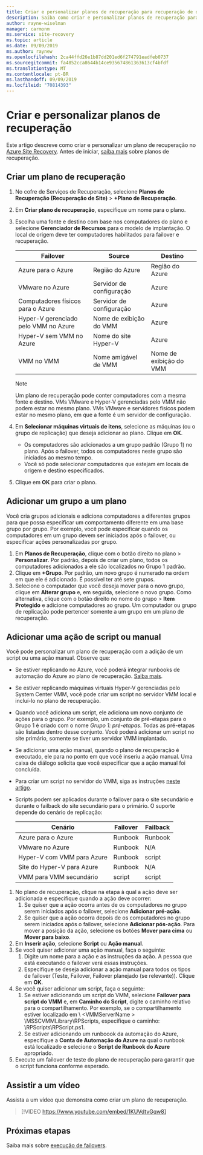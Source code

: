 ```yaml
---
title: Criar e personalizar planos de recuperação para recuperação de desastre usando Azure Site Recovery
description: Saiba como criar e personalizar planos de recuperação para recuperação de desastres usando o Azure Site Recovery.
author: rayne-wiselman
manager: carmonm
ms.service: site-recovery
ms.topic: article
ms.date: 09/09/2019
ms.author: raynew
ms.openlocfilehash: 2ca44ffd26e1b87dd201ed6f274791eadfeb0737
ms.sourcegitcommit: fa4852cca8644b14ce935674861363613cf4bfdf
ms.translationtype: MT
ms.contentlocale: pt-BR
ms.lasthandoff: 09/09/2019
ms.locfileid: "70814393"
---
```

# <a name="create-and-customize-recovery-plans"></a>Criar e personalizar planos de recuperação

Este artigo descreve como criar e personalizar um plano de recuperação no [Azure Site Recovery](site-recovery-overview.md). Antes de iniciar, [saiba mais](recovery-plan-overview.md) sobre planos de recuperação.

## <a name="create-a-recovery-plan"></a>Criar um plano de recuperação

1. No cofre de Serviços de Recuperação, selecione **Planos de Recuperação (Recuperação de Site)**  >  **+Plano de Recuperação**.
2. Em **Criar plano de recuperação**, especifique um nome para o plano.
3. Escolha uma fonte e destino com base nos computadores do plano e selecione **Gerenciador de Recursos** para o modelo de implantação. O local de origem deve ter computadores habilitados para failover e recuperação. 

   **Failover** | **Source** | **Destino** 
   --- | --- | ---
   Azure para o Azure | Região do Azure |Região do Azure
   VMware no Azure | Servidor de configuração | Azure
   Computadores físicos para o Azure | Servidor de configuração | Azure   
   Hyper-V gerenciado pelo VMM no Azure  | Nome de exibição do VMM | Azure
   Hyper-V sem VMM no Azure | Nome do site Hyper-V | Azure
   VMM no VMM |Nome amigável de VMM | Nome de exibição do VMM 

   > [!NOTE]
   > Um plano de recuperação pode conter computadores com a mesma fonte e destino. VMs VMware e Hyper-V gerenciadas pelo VMM não podem estar no mesmo plano. VMs VMware e servidores físicos podem estar no mesmo plano, em que a fonte é um servidor de configuração.

2. Em **Selecionar máquinas virtuais de itens**, selecione as máquinas (ou o grupo de replicação) que deseja adicionar ao plano. Clique em **OK**.
    - Os computadores são adicionados a um grupo padrão (Grupo 1) no plano. Após o failover, todos os computadores neste grupo são iniciados ao mesmo tempo.
    - Você só pode selecionar computadores que estejam em locais de origem e destino especificados. 
1. Clique em **OK** para criar o plano.

## <a name="add-a-group-to-a-plan"></a>Adicionar um grupo a um plano

Você cria grupos adicionais e adiciona computadores a diferentes grupos para que possa especificar um comportamento diferente em uma base grupo por grupo. Por exemplo, você pode especificar quando os computadores em um grupo devem ser iniciados após o failover, ou especificar ações personalizadas por grupo.

1. Em **Planos de Recuperação**, clique com o botão direito no plano > **Personalizar**. Por padrão, depois de criar um plano, todos os computadores adicionados a ele são localizados no Grupo 1 padrão.
2. Clique em **+Grupo**. Por padrão, um novo grupo é numerado na ordem em que ele é adicionado. É possível ter até sete grupos.
3. Selecione o computador que você deseja mover para o novo grupo, clique em **Alterar grupo** e, em seguida, selecione o novo grupo. Como alternativa, clique com o botão direito no nome do grupo > **Item Protegido** e adicione computadores ao grupo. Um computador ou grupo de replicação pode pertencer somente a um grupo em um plano de recuperação.


## <a name="add-a-script-or-manual-action"></a>Adicionar uma ação de script ou manual

Você pode personalizar um plano de recuperação com a adição de um script ou uma ação manual. Observe que:

- Se estiver replicando no Azure, você poderá integrar runbooks de automação do Azure ao plano de recuperação. [Saiba mais](site-recovery-runbook-automation.md).
- Se estiver replicando máquinas virtuais Hyper-V gerenciadas pelo System Center VMM, você pode criar um script no servidor VMM local e incluí-lo no plano de recuperação.
- Quando você adiciona um script, ele adiciona um novo conjunto de ações para o grupo. Por exemplo, um conjunto de pré-etapas para o Grupo 1 é criado com o nome *Grupo 1: pré-etapas*. Todas as pré-etapas são listadas dentro desse conjunto. Você poderá adicionar um script no site primário, somente se tiver um servidor VMM implantado.
- Se adicionar uma ação manual, quando o plano de recuperação é executado, ele para no ponto em que você inseriu a ação manual. Uma caixa de diálogo solicita que você especificar que a ação manual foi concluída.
- Para criar um script no servidor do VMM, siga as instruções [neste artigo](hyper-v-vmm-recovery-script.md).
- Scripts podem ser aplicados durante o failover para o site secundário e durante o failback do site secundário para o primário. O suporte depende do cenário de replicação:
    
    **Cenário** | **Failover** | **Failback**
    --- | --- | --- 
    Azure para o Azure  | Runbook | Runbook
    VMware no Azure | Runbook | N/A 
    Hyper-V com VMM para Azure | Runbook | script
    Site do Hyper-V para Azure | Runbook | N/A
    VMM para VMM secundário | script | script

1. No plano de recuperação, clique na etapa à qual a ação deve ser adicionada e especifique quando a ação deve ocorrer:
    1. Se quiser que a ação ocorra antes de os computadores no grupo serem iniciados após o failover, selecione **Adicionar pré-ação**.
    1. Se quiser que a ação ocorra depois de os computadores no grupo serem iniciados após o failover, selecione **Adicionar pós-ação**. Para mover a posição da ação, selecione os botões **Mover para cima** ou **Mover para baixo**.
2. Em **Inserir ação**, selecione **Script** ou **Ação manual**.
3. Se você quiser adicionar uma ação manual, faça o seguinte:
    1. Digite um nome para a ação e as instruções da ação. A pessoa que está executando o failover verá essas instruções.
    1. Especifique se deseja adicionar a ação manual para todos os tipos de failover (Teste, Failover, Failover planejado (se relevante)). Clique em **OK**.
4. Se você quiser adicionar um script, faça o seguinte:
    1. Se estiver adicionando um script do VMM, selecione **Failover para script do VMM** e, em **Caminho do Script**, digite o caminho relativo para o compartilhamento. Por exemplo, se o compartilhamento estiver localizado em \\ \<VMMServerName > \MSSCVMMLibrary\RPScripts, especifique o caminho: \RPScripts\RPScript.ps1.
    1. Se estiver adicionando um runboook da automação do Azure, especifique a **Conta de Automação do Azure** na qual o runbook está localizado e selecione o **Script de Runbook do Azure** apropriado.
5. Execute um failover de teste do plano de recuperação para garantir que o script funciona conforme esperado.

## <a name="watch-a-video"></a>Assistir a um vídeo

Assista a um vídeo que demonstra como criar um plano de recuperação.


> [!VIDEO https://www.youtube.com/embed/1KUVdtvGqw8]

## <a name="next-steps"></a>Próximas etapas

Saiba mais sobre [execução de failovers](site-recovery-failover.md).  

    
